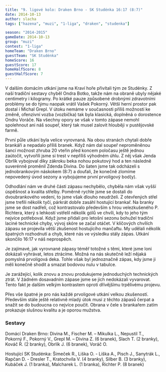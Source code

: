 ```yaml
---
title: "9. ligové kolo: Draken Brno - SK Studénka 16:17 (8:7)"
date: 2014-10-13
author: slacha
tags: ["hazena", "muzi", "1-liga", "draken", "studenka"]

season: "2014-2015"
gameDate: 2014-10-13
group: "muzi"
contest: "1-liga"
homeTeam: "Draken Brno"
guestTeam: "SK Studénka"
homeScore: 16
guestScore: 17
homeHalfScore: 8
guestHalfScore: 7
---
```


V dalším domácím utkání jsme na Kraví hoře přivítali tým ze Studénky. Z naší tradiční sestavy chyběl Ondra Botko, takže nám na obraně ubyly nějaké centimetry i kilogramy. Po krátké pauze způsobené drobnými zdravotními problémy se do týmu naopak vrátil Vašek Pokorný. Větší herní prostor pak dostal i Michal Grepl. V útoku nemáme v současnosti příliš možností ke změně, ofenzivní vozba (vozbička) tak byla klasická, doplněná o dorostence Ondru Voráče. Na všechny opory se však v tomto zápase nemohl spolehnout ani náš soupeř, který tak musel zalovit hlouběji v pustějovské farmě.

První půle utkání byla velice vyrovnaná. Na obou stranách chytali dobře brankáři a nepadalo příliš branek. Když nám dal soupeř neproměněnou šancí možnost zhruba 20 vteřin před koncem poločasu ještě jednou zaútočit, vytvořili jsme si trest v nepříliš výhodném úhlu. Z něj však Jenda Obrlík vybojoval díky zákroku beka nohou pokutový hod a ten následně suverénně proměnil Zdenda Divina. Do šaten jsme tak odcházeli s jednobrankovým náskokem (8:7) a doufali, že konečně zlomíme nepovedený úvod sezony a vybojujeme první prvoligový bod(y).

Odhodlání nám ve druhé části zápasu nechybělo, chyběla nám však vyšší úspěšnost a kvalita střelby. Poměrně rychle jsme se dostali do dvoubrankového vedení, to jsme však dlouho neudrželi. Z otevřených střel jsme trefili několik tyčí, párkrát dobře zasáhl hostující brankař. Na branky jsme se dost nadřeli, což kontrastovalo především s hrou velezkušeného P. Richtera, který s lehkostí vstřelil několik gólů ve chvíli, kdy to jeho tým nejvíce potřeboval. Když jsme přidali pro letošní sezonu bohužel tradiční laciné technické chyby, vývoj skóre se začal otáčet. V klíčových chvílích zápasu se projevila větší zkušenost hostujícího mančaftu. My udělali několik špatných rozhodnutí a chyb, které nás ve výsledku stály zápas. Utkání skončilo 16:17 v náš neprospěch. 

Je zajímavé, jak vyrovnané zápasy téměř totožné s těmi, které jsme loni dokázali vyhrávat, letos ztrácíme. Možná na nás skutečně leží nějaká pomyslná prvoligová deka. Tohle však byl jednoznačně zápas, kdy jsme ji měli konečně shodit a smazat bodovou nulu v tabulce.

Je zarážející, kolik znovu a znovu produkujeme jednoduchých technických ztrát. V žádném dosavadním zápase jsme se jich nedokázali vyvarovat. Tento fakt je dalším velkým kontrastem oproti dřívějšímu trpělivému projevu.

Přes vše špatné je pro nás každé prvoligové utkání velkou zkušeností. Především stále ještě relativně mladý útok musí z těchto zápasů čerpat a snažit se do budoucna co nejvíce poučit. Obrana v čele s brankařem zatím prokazuje slušnou kvalitu a je oporou mužstva.

### Sestavy

Domácí Draken Brno: Divina M., Fischer M. – Mikulka L., Nepustil T., Pokorný F., Pokorný V., Grepl M. – Divina Z. (6 branek), Slach T. (2 branky), Kováč R. (2 branky), Obrlík J. (6 branek), Voráč O. 

Hostující SK Studénka: Šimeček R., Liška O. - Liška A., Pisch J., Sanytrák L., Rapčan D. - Dresler T., Kratochvíla V. (4 branky), Silber B. (3 branky), Kubáček J. (1 branka), Malcharek L. (1 branka), Richter P. (8 branek)
